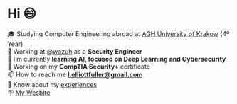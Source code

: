 # Hi 😄
:mortar_board: Studying Computer Engineering abroad at [AGH University of Krakow](https://www.agh.edu.pl/) (4º Year)<br>
🏢 Working at [@wazuh](https://github.com/wazuh) as a **Security Engineer**<br>
:seedling: I’m currently **learning AI, focused on Deep Learning and Cybersecurity**<br>
🔐 Working on my **CompTIA Security+** certificate<br>
📫 How to reach me **l.elliottfuller@gmail.com**<br>
📄 Know about my [experiences](https://drive.google.com/file/d/1caVXJYQ3_t9--PjS6q5ldWmVUnLG_A6m/view?usp=sharing)<br>
🪧 [My Wesbite](https://leonfullxr.github.io/MyWebsite/)<br>
